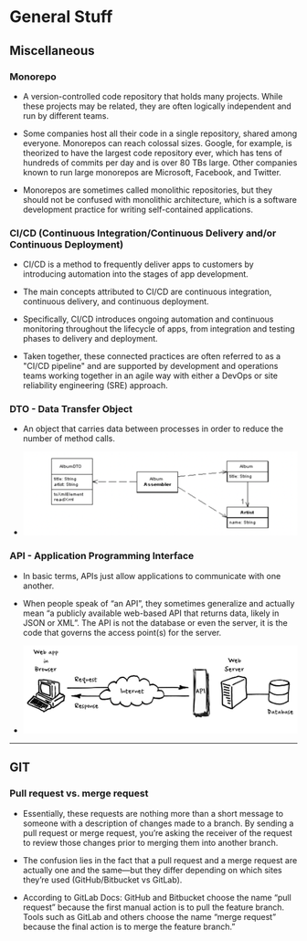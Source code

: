 # General Stuff


## Miscellaneous
### Monorepo 

* A version-controlled code repository that holds many projects. While these projects may be related, they are often logically independent and run by different teams.

* Some companies host all their code in a single repository, shared among everyone. Monorepos can reach colossal sizes. Google, for example, is theorized to have the largest code repository ever, which has tens of hundreds of commits per day and is over 80 TBs large. Other companies known to run large monorepos are Microsoft, Facebook, and Twitter.

* Monorepos are sometimes called monolithic repositories, but they should not be confused with monolithic architecture, which is a software development practice for writing self-contained applications.


### CI/CD (Continuous Integration/Continuous Delivery and/or Continuous Deployment)

* CI/CD is a method to frequently deliver apps to customers by introducing automation into the stages of app development.

* The main concepts attributed to CI/CD are continuous integration, continuous delivery, and continuous deployment.

* Specifically, CI/CD introduces ongoing automation and continuous monitoring throughout the lifecycle of apps, from integration and testing phases to delivery and deployment. 

* Taken together, these connected practices are often referred to as a "CI/CD pipeline" and are supported by development and operations teams working together in an agile way with either a DevOps or site reliability engineering (SRE) approach.


### DTO - Data Transfer Object

* An object that carries data between processes in order to reduce the number of method calls.

* ![](./general-img/dto.png)


### API - Application Programming Interface

* In basic terms, APIs just allow applications to communicate with one another.

* When people speak of “an API”, they sometimes generalize and actually mean “a publicly available web-based API that returns data, likely in JSON or XML”. The API is not the database or even the server, it is the code that governs the access point(s) for the server.

* ![](./general-img/api.png)

---

## GIT

### Pull request vs. merge request

* Essentially, these requests are nothing more than a short message to someone with a description of changes made to a branch. By sending a pull request or merge request, you’re asking the receiver of the request to review those changes prior to merging them into another branch.

* The confusion lies in the fact that a pull request and a merge request are actually one and the same—but they differ depending on which sites they’re used (GitHub/Bitbucket vs GitLab). 

* According to GitLab Docs: GitHub and Bitbucket choose the name “pull request” because the first manual action is to pull the feature branch. Tools such as GitLab and others choose the name “merge request” because the final action is to merge the feature branch.”
